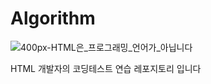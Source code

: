 # Algorithm
![400px-HTML은_프로그래밍_언어가_아닙니다](https://github.com/clicelee/Algorithm/assets/131771046/fc697af9-a3bd-4c50-a773-e40110b362b8)

HTML 개발자의 코딩테스트 연습 레포지토리 입니다
